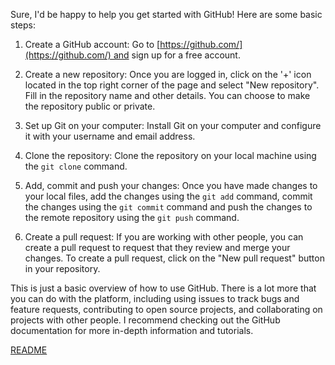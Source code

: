 Sure, I'd be happy to help you get started with GitHub! Here are some basic steps:

1.  Create a GitHub account: Go to [https://github.com/](https://github.com/) and sign up for a free account.
    
2.  Create a new repository: Once you are logged in, click on the '+' icon located in the top right corner of the page and select "New repository". Fill in the repository name and other details. You can choose to make the repository public or private.
    
3.  Set up Git on your computer: Install Git on your computer and configure it with your username and email address.
    
4.  Clone the repository: Clone the repository on your local machine using the `git clone` command.
    
5.  Add, commit and push your changes: Once you have made changes to your local files, add the changes using the `git add` command, commit the changes using the `git commit` command and push the changes to the remote repository using the `git push` command.
    
6.  Create a pull request: If you are working with other people, you can create a pull request to request that they review and merge your changes. To create a pull request, click on the "New pull request" button in your repository.
    

This is just a basic overview of how to use GitHub. There is a lot more that you can do with the platform, including using issues to track bugs and feature requests, contributing to open source projects, and collaborating on projects with other people. I recommend checking out the GitHub documentation for more in-depth information and tutorials.

[README](README.md)
